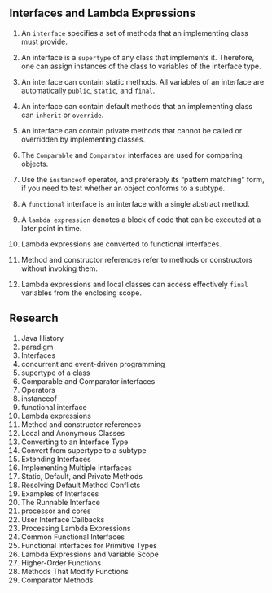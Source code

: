 ## Interfaces and Lambda Expressions

1. An `interface` specifies a set of methods that an implementing class must provide.

2. An interface is a `supertype` of any class that implements it. Therefore, one can assign instances of the class to variables of the interface type.

3. An interface can contain static methods. All variables of an interface are automatically `public`, `static`, and `final`.

4. An interface can contain default methods that an implementing class can `inherit` or `override`.

5. An interface can contain private methods that cannot be called or overridden by implementing classes.

6. The `Comparable` and `Comparator` interfaces are used for comparing objects.

7. Use the `instanceof` operator, and preferably its “pattern matching” form, if you need to test whether an object conforms to a subtype.

8. A `functional` interface is an interface with a single abstract method.

9. A `lambda expression` denotes a block of code that can be executed at a later point in time.

10. Lambda expressions are converted to functional interfaces.

11. Method and constructor references refer to methods or constructors without invoking them.

12. Lambda expressions and local classes can access effectively `final` variables from the enclosing scope.

## Research

1. Java History
2. paradigm
3. Interfaces
4. concurrent and event-driven programming
5. supertype of a class
6. Comparable and Comparator interfaces
7. Operators
8. instanceof
9. functional interface
10. Lambda expressions
11. Method and constructor references
12. Local and Anonymous Classes
13. Converting to an Interface Type
14. Convert from supertype to a subtype
15. Extending Interfaces
16. Implementing Multiple Interfaces
17. Static, Default, and Private Methods
18. Resolving Default Method Conflicts
19. Examples of Interfaces
20. The Runnable Interface
21. processor and cores
22. User Interface Callbacks
23. Processing Lambda Expressions
24. Common Functional Interfaces
25.  Functional Interfaces for Primitive Types
26. Lambda Expressions and Variable Scope
27. Higher-Order Functions
28. Methods That Modify Functions
29. Comparator Methods
